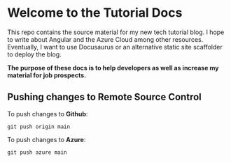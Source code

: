 # Welcome to the Tutorial Docs

This repo contains the source material for my new tech tutorial blog. I hope to write about Angular and the Azure Cloud among other resources. Eventually, I want to use Docusaurus or an alternative static site scaffolder to deploy the blog.

**The purpose of these docs is to help developers as well as increase my material for job prospects.**

## Pushing changes to Remote Source Control

To push changes to **Github**:

```
git push origin main
```

To push changes to **Azure**:

```
git push azure main
```
